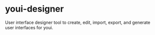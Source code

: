 # youi-designer
User interface designer tool to create, edit, import, export, and generate user interfaces for youi.
